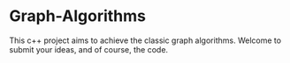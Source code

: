 # Graph-Algorithms
This c++ project aims to achieve the classic graph algorithms. Welcome to submit your ideas, and of course, the code.
